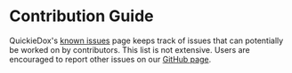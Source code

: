 # Contribution Guide 

QuickieDox's [known issues](known-issues) page keeps track of issues that can potentially be worked on by contributors. This list is not extensive. Users are encouraged to report other issues on our [GitHub page](https://github.com/mkocansey/quickiedox/issues).